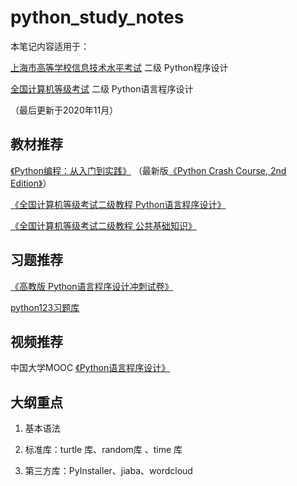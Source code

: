 # python_study_notes
本笔记内容适用于：

[上海市高等学校信息技术水平考试](http://www.shmeea.edu.cn/page/05800/20201015/14593.html) 二级 Python程序设计

[全国计算机等级考试](http://ncre.neea.edu.cn) 二级 Python语言程序设计

（最后更新于2020年11月）

## 教材推荐
[《Python编程：从入门到实践》](https://book.douban.com/subject/26829016) （最新版[《Python Crash Course, 2nd Edition》](https://book.douban.com/subject/31333701)）

[《全国计算机等级考试二级教程 Python语言程序设计》](https://book.douban.com/subject/30825228)

[《全国计算机等级考试二级教程 公共基础知识》](https://book.douban.com/subject/34941567)

## 习题推荐
[《高教版 Python语言程序设计冲刺试卷》](https://book.douban.com/subject/35053429)

[python123习题库](https://python123.io/index/ncre)

## 视频推荐
中国大学MOOC [《Python语言程序设计》](https://www.icourse163.org/course/BIT-268001)

## 大纲重点
1. 基本语法

2. 标准库：turtle 库、random库 、time 库

3. 第三方库：PyInstaller、jiaba、wordcloud
